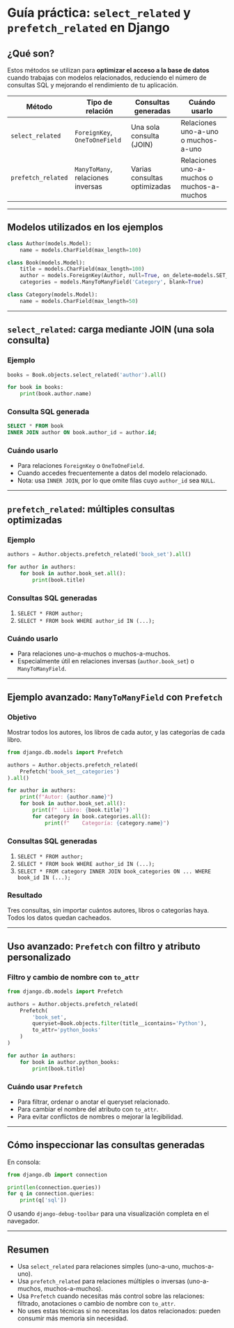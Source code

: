 # Guía práctica: `select_related` y `prefetch_related` en Django

## ¿Qué son?

Estos métodos se utilizan para **optimizar el acceso a la base de datos** cuando trabajas con modelos relacionados, reduciendo el número de consultas SQL y mejorando el rendimiento de tu aplicación.

| Método             | Tipo de relación                    | Consultas generadas      | Cuándo usarlo                                      |
|--------------------|--------------------------------------|---------------------------|----------------------------------------------------|
| `select_related`   | `ForeignKey`, `OneToOneField`        | Una sola consulta (JOIN)  | Relaciones uno-a-uno o muchos-a-uno               |
| `prefetch_related` | `ManyToMany`, relaciones inversas    | Varias consultas optimizadas | Relaciones uno-a-muchos o muchos-a-muchos     |

---

## Modelos utilizados en los ejemplos

```python
class Author(models.Model):
    name = models.CharField(max_length=100)

class Book(models.Model):
    title = models.CharField(max_length=100)
    author = models.ForeignKey(Author, null=True, on_delete=models.SET_NULL)
    categories = models.ManyToManyField('Category', blank=True)

class Category(models.Model):
    name = models.CharField(max_length=50)
```

---

## `select_related`: carga mediante JOIN (una sola consulta)

### Ejemplo
```python
books = Book.objects.select_related('author').all()

for book in books:
    print(book.author.name)
```

### Consulta SQL generada
```sql
SELECT * FROM book
INNER JOIN author ON book.author_id = author.id;
```

### Cuándo usarlo
- Para relaciones `ForeignKey` o `OneToOneField`.
- Cuando accedes frecuentemente a datos del modelo relacionado.
- Nota: usa `INNER JOIN`, por lo que omite filas cuyo `author_id` sea `NULL`.

---

## `prefetch_related`: múltiples consultas optimizadas

### Ejemplo
```python
authors = Author.objects.prefetch_related('book_set').all()

for author in authors:
    for book in author.book_set.all():
        print(book.title)
```

### Consultas SQL generadas
1. `SELECT * FROM author;`
2. `SELECT * FROM book WHERE author_id IN (...);`

### Cuándo usarlo
- Para relaciones uno-a-muchos o muchos-a-muchos.
- Especialmente útil en relaciones inversas (`author.book_set`) o `ManyToManyField`.

---

## Ejemplo avanzado: `ManyToManyField` con `Prefetch`

### Objetivo
Mostrar todos los autores, los libros de cada autor, y las categorías de cada libro.

```python
from django.db.models import Prefetch

authors = Author.objects.prefetch_related(
    Prefetch('book_set__categories')
).all()

for author in authors:
    print(f"Autor: {author.name}")
    for book in author.book_set.all():
        print(f"  Libro: {book.title}")
        for category in book.categories.all():
            print(f"    Categoría: {category.name}")
```

### Consultas SQL generadas
1. `SELECT * FROM author;`
2. `SELECT * FROM book WHERE author_id IN (...);`
3. `SELECT * FROM category INNER JOIN book_categories ON ... WHERE book_id IN (...);`

### Resultado
Tres consultas, sin importar cuántos autores, libros o categorías haya. Todos los datos quedan cacheados.

---

## Uso avanzado: `Prefetch` con filtro y atributo personalizado

### Filtro y cambio de nombre con `to_attr`
```python
from django.db.models import Prefetch

authors = Author.objects.prefetch_related(
    Prefetch(
        'book_set',
        queryset=Book.objects.filter(title__icontains='Python'),
        to_attr='python_books'
    )
)

for author in authors:
    for book in author.python_books:
        print(book.title)
```

### Cuándo usar `Prefetch`
- Para filtrar, ordenar o anotar el queryset relacionado.
- Para cambiar el nombre del atributo con `to_attr`.
- Para evitar conflictos de nombres o mejorar la legibilidad.

---

## Cómo inspeccionar las consultas generadas

En consola:
```python
from django.db import connection

print(len(connection.queries))
for q in connection.queries:
    print(q['sql'])
```

O usando `django-debug-toolbar` para una visualización completa en el navegador.

---

## Resumen

- Usa `select_related` para relaciones simples (uno-a-uno, muchos-a-uno).
- Usa `prefetch_related` para relaciones múltiples o inversas (uno-a-muchos, muchos-a-muchos).
- Usa `Prefetch` cuando necesitas más control sobre las relaciones: filtrado, anotaciones o cambio de nombre con `to_attr`.
- No uses estas técnicas si no necesitas los datos relacionados: pueden consumir más memoria sin necesidad.
